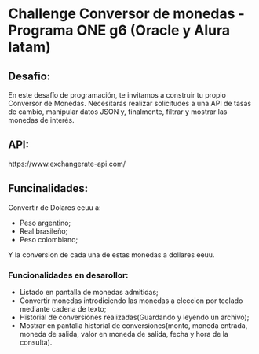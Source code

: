 <h1>Challenge Conversor de monedas - Programa ONE g6 (Oracle y Alura latam)</h1>

<h2>Desafio:</h2>
<p>
  En este desafío de programación, te invitamos a construir tu propio Conversor de Monedas.
Necesitarás realizar solicitudes a una API de tasas de cambio, manipular datos JSON y, finalmente, 
filtrar y mostrar las monedas de interés.
</p> 

<h2>
  API:
</h2> 
<a>
    https://www.exchangerate-api.com/ 
</a>

<h2>
  Funcinalidades:
</h2>

<p>
  Convertir de Dolares eeuu a: 
  <ul>
    <li>
       Peso argentino; 
    </li>
    <li>
      Real brasileño;
    </li>
    <li>
      Peso colombiano;
    </li>
  </ul>
  Y la conversion de cada una de estas monedas a dollares eeuu.
</p>
<h3>Funcionalidades en desarollor:</h3>

<ul>
  <li>
      Listado en pantalla de monedas admitidas;
  </li>
  <li>
      Convertir monedas introdiciendo las monedas a eleccion por teclado mediante cadena de texto;
  </li>
  <li>
      Historial de conversiones realizadas(Guardando y leyendo un archivo);
  </li>
  <li>
      Mostrar en pantalla historial de conversiones(monto, moneda entrada, moneda de salida, valor en moneda de salida, fecha y hora de la consulta).
  </li>
</ul>
